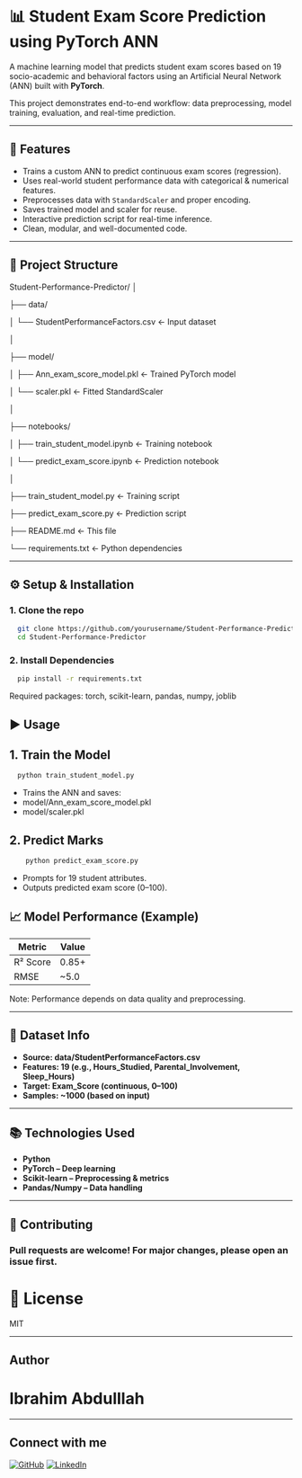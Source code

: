 # 📊 Student Exam Score Prediction using PyTorch ANN

A machine learning model that predicts student exam scores based on 19 socio-academic and behavioral factors using an Artificial Neural Network (ANN) built with **PyTorch**.

This project demonstrates end-to-end workflow: data preprocessing, model training, evaluation, and real-time prediction.

---

## 🚀 Features

- Trains a custom ANN to predict continuous exam scores (regression).
- Uses real-world student performance data with categorical & numerical features.
- Preprocesses data with `StandardScaler` and proper encoding.
- Saves trained model and scaler for reuse.
- Interactive prediction script for real-time inference.
- Clean, modular, and well-documented code.

---

## 📁 Project Structure
Student-Performance-Predictor/
│

├── data/

│ └── StudentPerformanceFactors.csv ← Input dataset

│

├── model/

│ ├── Ann_exam_score_model.pkl ← Trained PyTorch model

│ └── scaler.pkl ← Fitted StandardScaler

│

├── notebooks/

│ ├── train_student_model.ipynb ← Training notebook

│ └── predict_exam_score.ipynb ← Prediction notebook

│

├── train_student_model.py ← Training script

├── predict_exam_score.py ← Prediction script

├── README.md ← This file

└── requirements.txt ← Python dependencies

---

## ⚙️ Setup & Installation

### 1. Clone the repo
```bash
  git clone https://github.com/yourusername/Student-Performance-Predictor.git
  cd Student-Performance-Predictor
```
### 2. Install Dependencies
```bash
  pip install -r requirements.txt
```
Required packages: torch, scikit-learn, pandas, numpy, joblib

▶️ Usage 
---
## 1. Train the Model
```bash
  python train_student_model.py
```
* Trains the ANN and saves:
* model/Ann_exam_score_model.pkl
* model/scaler.pkl

## 2. Predict Marks
```bash
    python predict_exam_score.py
```
* Prompts for 19 student attributes.
* Outputs predicted exam score (0–100).

📈 Model Performance (Example)
---
| Metric       | Value |
|--------------|-------|
| R² Score     | 0.85+ |
| RMSE         | ~5.0  |


Note: Performance depends on data quality and preprocessing. 

---

🧪 Dataset Info
---
* **Source: data/StudentPerformanceFactors.csv**
* **Features: 19 (e.g., Hours_Studied, Parental_Involvement, Sleep_Hours)**
* **Target: Exam_Score (continuous, 0–100)**
* **Samples: ~1000 (based on input)**

---
📚 Technologies Used
---

* **Python**
* **PyTorch – Deep learning**
* **Scikit-learn – Preprocessing & metrics**
* **Pandas/Numpy – Data handling**

---
🤝 Contributing
---
### Pull requests are welcome! For major changes, please open an issue first.

# 📄 License

MIT

---

## Author
# Ibrahim Abdulllah

---
Connect with me
---
[![GitHub](https://img.shields.io/badge/GitHub-100000?style=for-the-badge&logo=github&logoColor=white)](https://github.com/Ibrahim5570)
[![LinkedIn](https://img.shields.io/badge/LinkedIn-0077B5?style=for-the-badge&logo=linkedin&logoColor=white)](https://www.linkedin.com/in/ibrahim-abdullah-220917319)

